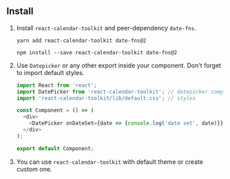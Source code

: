 ## Install
1. Install `react-calendar-toolkit` and peer-dependency `date-fns`.

    ```shell script
    yarn add react-calendar-toolkit date-fns@2
    ```
    ```shell script
    npm install --save react-calendar-toolkit date-fns@2
    ```
   
2. Use `Datepicker` or any other export inside your component. Don't forget to import default styles.

    ```js static
    import React from 'react';
    import DatePicker from 'react-calendar-toolkit'; // datepicker component
    import 'react-calendar-toolkit/lib/default.css'; // styles
    
    const Component = () => (
      <div>
        <DatePicker onDateSet={date => {console.log('date set', date)}} />
      </div>
    );
    
    export default Component;
    ``` 
3. You can use `react-calendar-toolkit` with default theme or create custom one.